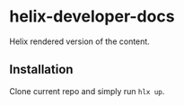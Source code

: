 # helix-developer-docs

Helix rendered version of the [](https://github.com/Adobe-Marketing-Cloud/reactor-developer-docs.git#master) content.

## Installation

Clone current repo and simply run `hlx up`.
